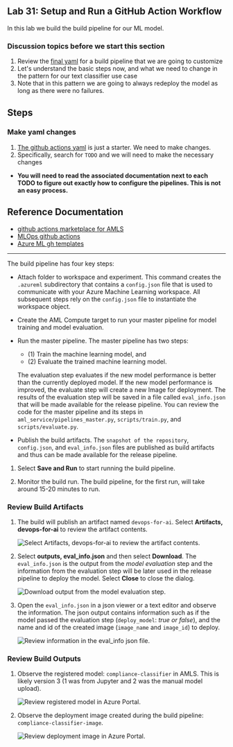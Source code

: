 ## Lab 31:  Setup and Run a GitHub Action Workflow

In this lab we build the build pipeline for our ML model. 


### Discussion topics before we start this section  

1. Review the [final yaml](../gh-actions.yml) for a build pipeline that we are going to customize
1. Let's understand the basic steps now, and what we need to change in the pattern for our text classifier use case
1. Note that in this pattern we are going to always redeploy the model as long as there were no failures.  

## Steps

### Make yaml changes

1. [The github actions yaml](../gh-actions.yml) is just a starter.  We need to make changes.  
1. Specifically, search for `TODO` and we will need to make the necessary changes
  * **You will need to read the associated documentation next to each TODO to figure out exactly how to configure the pipelines.  This is not an easy process.**



## Reference Documentation

* [github actions marketplace for AMLS](https://github.com/marketplace/actions/azure-machine-learning-compute-action)
* [MLOps github actions](https://mlops-github.com/actions.html)
* [Azure ML gh templates](https://github.com/machine-learning-apps/ml-template-azure)

----------

The build pipeline has four key steps:
    
* Attach folder to workspace and experiment. This command creates the `.azureml` subdirectory that contains a `config.json` file that is used to communicate with your Azure Machine Learning workspace. All subsequent steps rely on the `config.json` file to instantiate the workspace object.
    
* Create the AML Compute target to run your master pipeline for model training and model evaluation.
    
* Run the master pipeline. The master pipeline has two steps: 

  * (1) Train the machine learning model, and 
  * (2) Evaluate the trained machine learning model. 
  
  The evaluation step evaluates if the new model performance is better than the currently deployed model. If the new model performance is improved, the evaluate step will create a new Image for deployment. The results of the evaluation step will be saved in a file called `eval_info.json` that will be made available for the release pipeline. You can review the code for the master pipeline and its steps in `aml_service/pipelines_master.py`,  `scripts/train.py`, and `scripts/evaluate.py`.
    
* Publish the build artifacts. The `snapshot of the repository`, `config.json`, and `eval_info.json` files are published as build artifacts and thus can be made available for the release pipeline.

1.  Select **Save and Run** to start running the build pipeline.  

2. Monitor the build run. The build pipeline, for the first run, will take around 15-20 minutes to run.


### Review Build Artifacts

1. The build will publish an artifact named `devops-for-ai`. Select **Artifacts, devops-for-ai** to review the artifact contents.

    ![Select Artifacts, devops-for-ai to review the artifact contents.](../images/16.png 'Build Artifacts')

2. Select **outputs, eval_info.json** and then select **Download**. The `eval_info.json` is the output from the *model evaluation* step and the information from the evaluation step will be later used in the release pipeline to deploy the model. Select **Close** to close the dialog.

    ![Download output from the model evaluation step.](../images/17.png 'Download JSON file')

3. Open the `eval_info.json` in a json viewer or a text editor and observe the information. The json output contains information such as if the model passed the evaluation step (`deploy_model`: *true or false*), and the name and id of the created image (`image_name` and `image_id`) to deploy.

    ![Review information in the eval_info json file.](../images/18.png 'Eval Info JSON File')

### Review Build Outputs

1. Observe the registered model: `compliance-classifier` in AMLS.  This is likely version 3 (1 was from Jupyter and 2 was the manual model upload).  

    ![Review registered model in Azure Portal.](../images/53.png 'Registered Models in Azure Portal')

2. Observe the deployment image created during the build pipeline: `compliance-classifier-image`.

    ![Review deployment image in Azure Portal.](../images/54.png 'Images in Azure Portal')